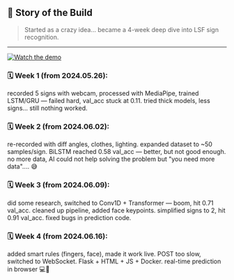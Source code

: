 ## 📖 Story of the Build

> Started as a crazy idea… became a 4-week deep dive into LSF sign recognition.

---

[![Watch the demo](https://img.youtube.com/vi/3Z3ZAM3X5YE/hqdefault.jpg)](https://youtu.be/3Z3ZAM3X5YE)

### 🗓 Week 1 (from 2024.05.26):

recorded 5 signs with webcam, processed with MediaPipe, trained LSTM/GRU — failed hard, val_acc stuck at 0.11. tried thick models, less signs… still nothing worked.

### 🗓 Week 2 (from 2024.06.02):

re-recorded with diff angles, clothes, lighting. expanded dataset to ~50 samples/sign. BiLSTM reached 0.58 val_acc — better, but not good enough. no more data, AI could not help solving the problem but "you need more data".... 😅

### 🗓 Week 3 (from 2024.06.09):

did some research, switched to Conv1D + Transformer — boom, hit 0.71 val_acc. cleaned up pipeline, added face keypoints. simplified signs to 2, hit 0.91 val_acc. fixed bugs in prediction code.

### 🗓 Week 4 (from 2024.06.16):

added smart rules (fingers, face), made it work live. POST too slow, switched to WebSocket. Flask + HTML + JS + Docker. real-time prediction in browser 💻📸
